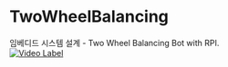 # TwoWheelBalancing
임베디드 시스템 설계 - Two Wheel Balancing Bot with RPI.  
[![Video Label](http://img.youtube.com/vi/8LfBmqYKEYA/0.jpg)](https://youtu.be/8LfBmqYKEYA)

